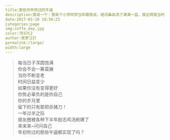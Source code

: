 ```yaml
---  
title:那些你年吹过的牛逼  
description:我说一个：我有个小学同学当年跟我说，她流鼻血流了满满一盆，我记得我当时...  
date:2017-01-10 18:50:23  
categories:page  
img:coffe_day.jpg  
color:7E57C2  
author:夜梦江灯  
permalink:/large/  
width:large  
---  
```

<blockquote>
每当日子浑圆饱满<br>
你会不会一筹莫展<br>  
当你不断变老<br>
时间日益变少<br>
如果你没有变得更好<br>
你势必辜负的是你自己<br> 
你的岁月里<br>
留下的只有那把杀猪刀！<br>
一年过半之际<br>
朋友圈被各种下半年励志鸡汤刷爆了<br>
来来来~问问自己<br>
年初吹过的那些牛逼都实现了吗？<br>
</blockquote>

